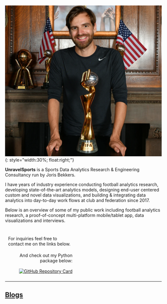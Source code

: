 ![WWC19 Photo](/imgs/wwc2019.png){: style="width:30%; float:right;"}

<b>UnravelSports</b> is a Sports Data Analytics Research & Engineering Consultancy run by Joris Bekkers.

I have years of industry experience conducting football analytics research, developing state-of-the-art analytics models,
designing end-user centered custom and novel data visualizations, and building & integrating data analytics into day-to-day work flows
 at club and federation since 2017.

Below is an overview of some of my public work including football analytics research, a proof-of-concept multi-platform mobile/tablet app, data visualizations and interviews.

<br>

<html lang="en">
<head>
  <meta charset="UTF-8">
  <meta name="viewport" content="width=device-width, initial-scale=1.0">
  <title>Side by Side Divs</title>
  <style>
    body {
      margin: 0;
    }

    .container {
      display: flex;
      justify-content: space-between;
      align-items: flex-start; /* Aligns content at the top */
    }

    .left,
    .right {
      width: 45%; /* Adjust as needed */
      padding: 10px;
      box-sizing: border-box;
    }

    .left {
      text-align: left;
    }

    .right {
      text-align: right;
    }
  </style>
</head>
<body>
  <div class="container">
    <div class="left">
      For inquiries feel free to contact me on the links below.
      <a href="https://twitter.com/unravelsports" class="fa fa-twitter"></a>
      <a href="https://www.linkedin.com/in/joris-bekkers-33138288" class="fa fa-linkedin"></a>
    </div>
    <div class="right">
      And check out my Python package below:
      <br><br>
      <a href="https://github.com/UnravelSports/unravelsports">
        <img src="https://github-readme-stats.vercel.app/api/pin/?username=UnravelSports&repo=unravelsports&theme=dracula" alt="GitHub Repository Card">
      </div>
  </div>
</body>
</html>

------

## Blogs
